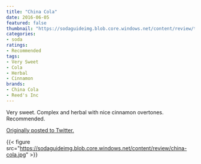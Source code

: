 ```yaml
---
title: "China Cola"
date: 2016-06-05
featured: false
thumbnail: "https://sodaguideimg.blob.core.windows.net/content/review/thumbs/china-cola.jpg"
categories:
- soda
ratings:
- Recommended
tags:
- Very Sweet
- Cola
- Herbal
- Cinnamon
brands:
- China Cola
- Reed's Inc
---
```


Very sweet. Complex and herbal with nice cinnamon overtones. Recommended.

[Originally posted to Twitter.](https://twitter.com/Cavorter/status/739484527538536449)

{{< figure src="https://sodaguideimg.blob.core.windows.net/content/review/china-cola.jpg" >}}
